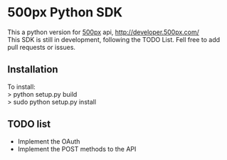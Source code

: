 500px Python SDK
================
This a python version for [500px](http://500px.com/ "500px") api, http://developer.500px.com/  
This SDK is still in development, following the TODO List. Fell free to add pull requests or issues.


Installation
------------

To install:  
	> python setup.py build  
	> sudo python setup.py install  
	

TODO list
---------

* Implement the OAuth
* Implement the POST methods to the API



	
